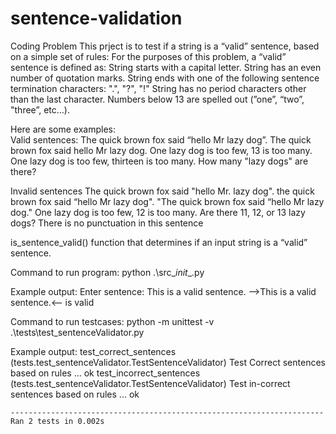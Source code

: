 # sentence-validation

Coding Problem 
This prject is to test if a string is a “valid” sentence, based on a simple set of rules:
For the purposes of this problem, a “valid” sentence is defined as:
String starts with a capital letter.
String has an even number of quotation marks.
String ends with one of the following sentence termination characters: ".", "?", "!"
String has no period characters other than the last character.
Numbers below 13 are spelled out (”one”, “two”, "three”, etc…).
 
Here are some examples:   
Valid sentences:
The quick brown fox said “hello Mr lazy dog”.
The quick brown fox said hello Mr lazy dog.
One lazy dog is too few, 13 is too many.
One lazy dog is too few, thirteen is too many.
How many "lazy dogs" are there?


Invalid sentences
The quick brown fox said "hello Mr. lazy dog".
the quick brown fox said “hello Mr lazy dog".
"The quick brown fox said “hello Mr lazy dog."
One lazy dog is too few, 12 is too many.
Are there 11, 12, or 13 lazy dogs?
There is no punctuation in this sentence
 
is_sentence_valid() function that determines if an input string is a “valid” sentence.

Command to run program:
    python .\src\__init__.py

Example output:
    Enter sentence: This is a valid sentence.
    -->This is a valid sentence.<-- is valid

Command to run testcases:
    python -m unittest -v .\tests\test_sentenceValidator.py

Example output:
    test_correct_sentences (tests.test_sentenceValidator.TestSentenceValidator)
    Test Correct sentences based on rules ... ok
    test_incorrect_sentences (tests.test_sentenceValidator.TestSentenceValidator)
    Test in-correct sentences based on rules ... ok

    ----------------------------------------------------------------------
    Ran 2 tests in 0.002s